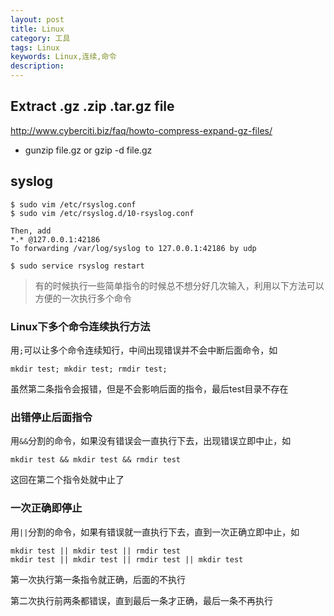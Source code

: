 ```yaml
---
layout: post
title: Linux
category: 工具
tags: Linux
keywords: Linux,连续,命令
description:
---
```


## Extract  .gz .zip .tar.gz file
http://www.cyberciti.biz/faq/howto-compress-expand-gz-files/
* gunzip file.gz   or gzip -d file.gz

## syslog

```
$ sudo vim /etc/rsyslog.conf
$ sudo vim /etc/rsyslog.d/10-rsyslog.conf

Then, add
*.* @127.0.0.1:42186
To forwarding /var/log/syslog to 127.0.0.1:42186 by udp

$ sudo service rsyslog restart

```
>有的时候执行一些简单指令的时候总不想分好几次输入，利用以下方法可以方便的一次执行多个命令

### Linux下多个命令连续执行方法

用`;`可以让多个命令连续知行，中间出现错误并不会中断后面命令，如

    mkdir test; mkdir test; rmdir test;

虽然第二条指令会报错，但是不会影响后面的指令，最后test目录不存在

### 出错停止后面指令

用`&&`分割的命令，如果没有错误会一直执行下去，出现错误立即中止，如

    mkdir test && mkdir test && rmdir test

这回在第二个指令处就中止了

### 一次正确即停止

用`||`分割的命令，如果有错误就一直执行下去，直到一次正确立即中止，如

    mkdir test || mkdir test || rmdir test
    mkdir test || mkdir test || rmdir test || mkdir test

第一次执行第一条指令就正确，后面的不执行

第二次执行前两条都错误，直到最后一条才正确，最后一条不再执行
